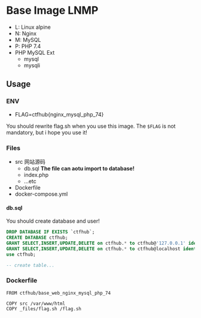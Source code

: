 # Base Image LNMP

- L: Linux alpine
- N: Nginx
- M: MySQL
- P: PHP 7.4
- PHP MySQL Ext
    + mysql
    + mysqli

## Usage

### ENV

- FLAG=ctfhub{nginx_mysql_php_74}

You should rewrite flag.sh when you use this image.
The `$FLAG` is not mandatory, but i hope you use it!

### Files

- src 网站源码
    + db.sql **The file can aotu import to database!**
    + index.php
    + ...etc
- Dockerfile
- docker-compose.yml

#### db.sql

You should create database and user!

```sql
DROP DATABASE IF EXISTS `ctfhub`;
CREATE DATABASE ctfhub;
GRANT SELECT,INSERT,UPDATE,DELETE on ctfhub.* to ctfhub@'127.0.0.1' identified by 'ctfhub';
GRANT SELECT,INSERT,UPDATE,DELETE on ctfhub.* to ctfhub@localhost identified by 'ctfhub';
use ctfhub;

-- create table...
```

### Dockerfile

```
FROM ctfhub/base_web_nginx_mysql_php_74

COPY src /var/www/html
COPY _files/flag.sh /flag.sh
```


